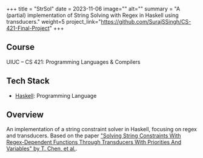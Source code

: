 +++
title = "StrSol"
date = 2023-11-06
image=""
alt=""
summary = "A (partial) implementation of String Solving with Regex in Haskell using transducers."
weight=5
project_link="https://github.com/SurajSSingh/CS-421-Final-Project"
+++

## Course
UIUC – CS 421: Programming Languages & Compilers

## Tech Stack
* [Haskell](https://www.haskell.org/): Programming Language

## Overview
An implementation of a string constraint solver in Haskell, focusing on regex and transducers. Based on the paper ["Solving String Constraints With Regex-Dependent Functions Through Transducers With Priorities And Variables" by T. Chen, et al.](https://arxiv.org/abs/2111.04298).